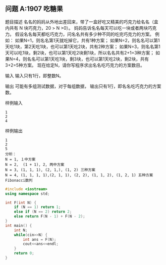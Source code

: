 问题 A:1907 吃糖果
-------------

题目描述
名名的妈妈从外地出差回来，带了一盒好吃又精美的巧克力给名名（盒内共有 N 块巧克力，20 > N >0）。
妈妈告诉名名每天可以吃一块或者两块巧克力。
假设名名每天都吃巧克力，问名名共有多少种不同的吃完巧克力的方案。
例如：
如果N=1，则名名第1天就吃掉它，共有1种方案；
如果N=2，则名名可以第1天吃1块，第2天吃1块，也可以第1天吃2块，共有2种方案；
如果N=3，则名名第1天可以吃1块，剩2块，也可以第1天吃2块剩1块，所以名名共有2+1=3种方案；
如果N=4，则名名可以第1天吃1块，剩3块，也可以第1天吃2块，剩2块，共有3+2=5种方案。
现在给定N，请你写程序求出名名吃巧克力的方案数目。

输入
输入只有1行，即整数N。

输出
可能有多组测试数据，对于每组数据，
输出只有1行，即名名吃巧克力的方案数。

样例输入
```
1
2
4
```
样例输出
```
1
2
5
分析：
N = 1, １中方案
N = 2,  (1 + 1), 2, 两中方案
N = 3, (1, 1, 1), (2, 1,), (1, 2) 三种方案
N = 4, (1, 1, 1, 1),(2, 1, 1), (2, 2), (1, 1, 2), (1, 2, 1) 五种方案
Fibonacci数列
```
```C++
#include <iostream>
using namespace std;

int F(int N) {
    if (N == 1) return 1;
    else if (N == 2) return 2;
    else return F(N - 1) + F(N - 2);
}
int main() {
    int N;
    while(cin>>N) {
        int ans = F(N);
        cout<<ans<<endl;
    }
    return 0;
}
```